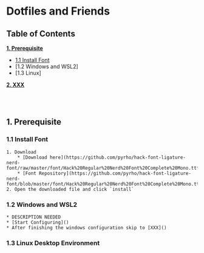 # Dotfiles and Friends

## Table of Contents
**[1. Prerequisite](#heading--1)**

  * [1.1 Install Font](#heading--1-1)
  * [1.2 Windows and WSL2]
  * [1.3 Linux]

**[2. XXX](#heading--2)**


<br>
<br>


## 1. Prerequisite <a name="heading--1"/>
### 1.1 Install Font <a name="heading--1-1"/>
    1. Download
        * [Download here](https://github.com/pyrho/hack-font-ligature-nerd-font/raw/master/font/Hack%20Regular%20Nerd%20Font%20Complete%20Mono.ttf)
        * [Font Repository](https://github.com/pyrho/hack-font-ligature-nerd-font/blob/master/font/Hack%20Regular%20Nerd%20Font%20Complete%20Mono.ttf)
    2. Open the downloaded file and click `install`
        
### 1.2 Windows and WSL2 <a name="heading--1-2"/>
    * DESCRIPTION NEEDED
    * [Start Configuring]()
    * After finishing the windows configuration skip to [XXX]()

### 1.3 Linux Desktop Environment <a name="heading--1-3"/>
    
